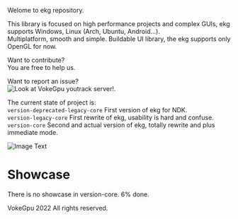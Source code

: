 Welome to ekg repository.

This library is focused on high performance projects and complex GUIs, ekg supports Windows, Linux (Arch, Ubuntu, Android...).  
Multiplatform, smooth and simple. Buildable UI library, the ekg supports only OpenGL for now.

Want to contribute?  
You are free to help us.

Want to report an issue?  
![Look at VokeGpu youtrack server!](https://vokegpu.youtrack.cloud).

The current state of project is:  
`version-deprecated-legacy-core` First version of ekg for NDK.  
`version-legacy-core` First rewrite of ekg, usability is hard and confuse.  
`version-core` Second and actual version of ekg, totally rewrite and plus immediate mode.

![Image Text](https://github.com/ekg-ui-library/ekg/blob/version-core/splash/splash-showcase-2-1.0.0.png.png?raw=true)

# Showcase

There is no showcase in version-core.
6% done.

VokeGpu 2022 All rights reserved.

